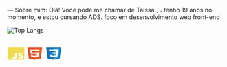 — Sobre mim: Olá! Você pode me chamar de Taíssa.ˎˊ˗
tenho 19 anos no momento, e estou cursando ADS.
foco em desenvolvimento web front-end

![Top Langs](https://github-readme-stats.vercel.app/api/top-langs/?username=Fukuroudotty&langs_count=10&theme=dark)
<div> <style="display: inline_block"><br>
  <img align="center" alt="Js" height="30" width="40" src="https://raw.githubusercontent.com/devicons/devicon/master/icons/javascript/javascript-plain.svg">
  <img align="center" alt="HTML" height="30" width="40" src="https://raw.githubusercontent.com/devicons/devicon/master/icons/html5/html5-original.svg">
  <img align="center" alt="CSS" height="30" width="40" src="https://raw.githubusercontent.com/devicons/devicon/master/icons/css3/css3-original.svg">
</div>
<br>
